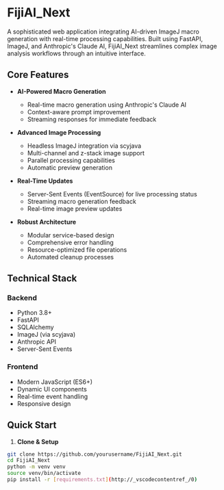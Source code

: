 # FijiAI_Next

A sophisticated web application integrating AI-driven ImageJ macro generation with real-time processing capabilities. Built using FastAPI, ImageJ, and Anthropic's Claude AI, FijiAI_Next streamlines complex image analysis workflows through an intuitive interface.

## Core Features

- **AI-Powered Macro Generation**
  - Real-time macro generation using Anthropic's Claude AI
  - Context-aware prompt improvement
  - Streaming responses for immediate feedback

- **Advanced Image Processing**
  - Headless ImageJ integration via scyjava
  - Multi-channel and z-stack image support
  - Parallel processing capabilities
  - Automatic preview generation

- **Real-Time Updates**
  - Server-Sent Events (EventSource) for live processing status
  - Streaming macro generation feedback
  - Real-time image preview updates

- **Robust Architecture**
  - Modular service-based design
  - Comprehensive error handling
  - Resource-optimized file operations
  - Automated cleanup processes

## Technical Stack

### Backend
- Python 3.8+
- FastAPI
- SQLAlchemy
- ImageJ (via scyjava)
- Anthropic API
- Server-Sent Events

### Frontend
- Modern JavaScript (ES6+)
- Dynamic UI components
- Real-time event handling
- Responsive design

## Quick Start

1. **Clone & Setup**
```bash
git clone https://github.com/yourusername/FijiAI_Next.git
cd FijiAI_Next
python -m venv venv
source venv/bin/activate
pip install -r [requirements.txt](http://_vscodecontentref_/0)

